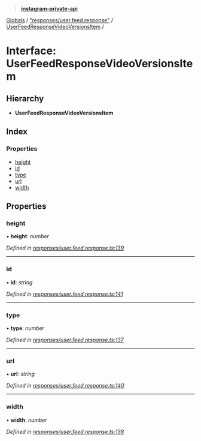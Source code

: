 > **[instagram-private-api](../README.md)**

[Globals](../README.md) / ["responses/user.feed.response"](../modules/_responses_user_feed_response_.md) / [UserFeedResponseVideoVersionsItem](_responses_user_feed_response_.userfeedresponsevideoversionsitem.md) /

# Interface: UserFeedResponseVideoVersionsItem

## Hierarchy

* **UserFeedResponseVideoVersionsItem**

## Index

### Properties

* [height](_responses_user_feed_response_.userfeedresponsevideoversionsitem.md#height)
* [id](_responses_user_feed_response_.userfeedresponsevideoversionsitem.md#id)
* [type](_responses_user_feed_response_.userfeedresponsevideoversionsitem.md#type)
* [url](_responses_user_feed_response_.userfeedresponsevideoversionsitem.md#url)
* [width](_responses_user_feed_response_.userfeedresponsevideoversionsitem.md#width)

## Properties

###  height

• **height**: *number*

*Defined in [responses/user.feed.response.ts:139](https://github.com/dilame/instagram-private-api/blob/3e16058/src/responses/user.feed.response.ts#L139)*

___

###  id

• **id**: *string*

*Defined in [responses/user.feed.response.ts:141](https://github.com/dilame/instagram-private-api/blob/3e16058/src/responses/user.feed.response.ts#L141)*

___

###  type

• **type**: *number*

*Defined in [responses/user.feed.response.ts:137](https://github.com/dilame/instagram-private-api/blob/3e16058/src/responses/user.feed.response.ts#L137)*

___

###  url

• **url**: *string*

*Defined in [responses/user.feed.response.ts:140](https://github.com/dilame/instagram-private-api/blob/3e16058/src/responses/user.feed.response.ts#L140)*

___

###  width

• **width**: *number*

*Defined in [responses/user.feed.response.ts:138](https://github.com/dilame/instagram-private-api/blob/3e16058/src/responses/user.feed.response.ts#L138)*